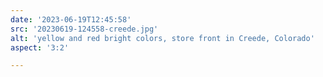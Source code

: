 ```yaml
---
date: '2023-06-19T12:45:58'
src: '20230619-124558-creede.jpg'
alt: 'yellow and red bright colors, store front in Creede, Colorado'
aspect: '3:2'

---
```

